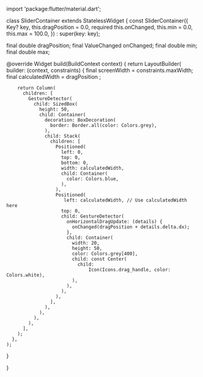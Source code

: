 

import 'package:flutter/material.dart';

class SliderContainer extends StatelessWidget {
  const SliderContainer({
    Key? key,
    this.dragPosition = 0.0,
    required this.onChanged,
    this.min = 0.0,
    this.max = 100.0,
  }) : super(key: key);

  final double dragPosition;
  final ValueChanged<double> onChanged;
  final double min;
  final double max;

  @override
  Widget build(BuildContext context) {
    return LayoutBuilder(
      builder: (context, constraints) {
        final screenWidth = constraints.maxWidth;
        final calculatedWidth = dragPosition ;

        return Column(
          children: [
            GestureDetector(
              child: SizedBox(
                height: 50,
                child: Container(
                  decoration: BoxDecoration(
                    border: Border.all(color: Colors.grey),
                  ),
                  child: Stack(
                    children: [
                      Positioned(
                        left: 0,
                        top: 0,
                        bottom: 0,
                        width: calculatedWidth,
                        child: Container(
                          color: Colors.blue,
                        ),
                      ),
                      Positioned(
                         left: calculatedWidth, // Use calculatedWidth here
                        top: 0,
                        child: GestureDetector(
                          onHorizontalDragUpdate: (details) {
                            onChanged(dragPosition + details.delta.dx);
                          },
                          child: Container(
                            width: 20,
                            height: 50,
                            color: Colors.grey[400],
                            child: const Center(
                              child:
                                  Icon(Icons.drag_handle, color: Colors.white),
                            ),
                          ),
                        ),
                      ),
                    ],
                  ),
                ),
              ),
            ),
          ],
        );
      },
    );
  }


}


